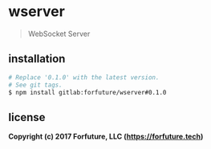 # wserver

> WebSocket Server


## installation

```bash
# Replace '0.1.0' with the latest version.
# See git tags.
$ npm install gitlab:forfuture/wserver#0.1.0
```


## license

**Copyright (c) 2017 Forfuture, LLC (https://forfuture.tech)**

